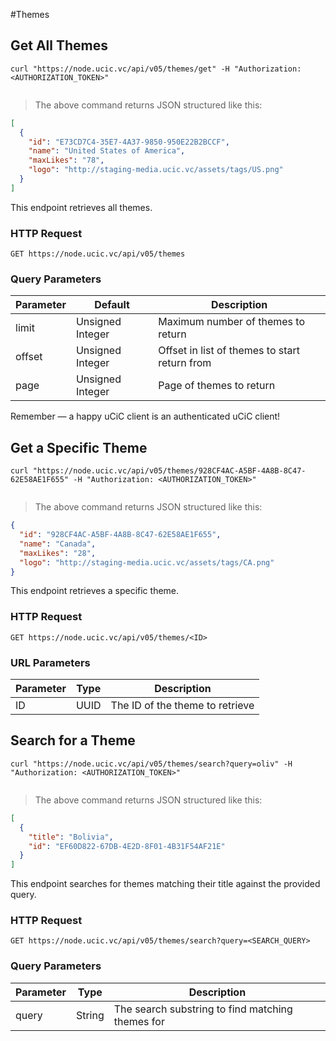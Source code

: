 #Themes 

## Get All Themes 

```shell
curl "https://node.ucic.vc/api/v05/themes/get" -H "Authorization: <AUTHORIZATION_TOKEN>"
```

```javascript
```

> The above command returns JSON structured like this:

```json
[
  {
    "id": "E73CD7C4-35E7-4A37-9850-950E22B2BCCF",
    "name": "United States of America",
    "maxLikes": "78",
    "logo": "http://staging-media.ucic.vc/assets/tags/US.png"
  }
]
```

This endpoint retrieves all themes.

### HTTP Request

`GET https://node.ucic.vc/api/v05/themes`

### Query Parameters

Parameter | Default | Description
--------- | ------- | -----------
limit | Unsigned Integer | Maximum number of themes to return
offset | Unsigned Integer | Offset in list of themes to start return from
page | Unsigned Integer | Page of themes to return

<aside class="success">
Remember — a happy uCiC client is an authenticated uCiC client!
</aside>

## Get a Specific Theme 

```shell
curl "https://node.ucic.vc/api/v05/themes/928CF4AC-A5BF-4A8B-8C47-62E58AE1F655" -H "Authorization: <AUTHORIZATION_TOKEN>"
```

```javascript
```

> The above command returns JSON structured like this:

```json
{
  "id": "928CF4AC-A5BF-4A8B-8C47-62E58AE1F655",
  "name": "Canada",
  "maxLikes": "28",
  "logo": "http://staging-media.ucic.vc/assets/tags/CA.png"
}
```

This endpoint retrieves a specific theme.

### HTTP Request

`GET https://node.ucic.vc/api/v05/themes/<ID>`

### URL Parameters

Parameter | Type | Description
--------- | ---- | -----------
ID | UUID | The ID of the theme to retrieve

## Search for a Theme 

```shell
curl "https://node.ucic.vc/api/v05/themes/search?query=oliv" -H "Authorization: <AUTHORIZATION_TOKEN>"
```

```javascript
```

> The above command returns JSON structured like this:

```json
[
  {
    "title": "Bolivia",
    "id": "EF60D822-67DB-4E2D-8F01-4B31F54AF21E"
  }
]
```

This endpoint searches for themes matching their title against the provided query.

### HTTP Request

`GET https://node.ucic.vc/api/v05/themes/search?query=<SEARCH_QUERY>`

### Query Parameters

Parameter | Type | Description
--------- | ---- | -----------
query | String | The search substring to find matching themes for 


